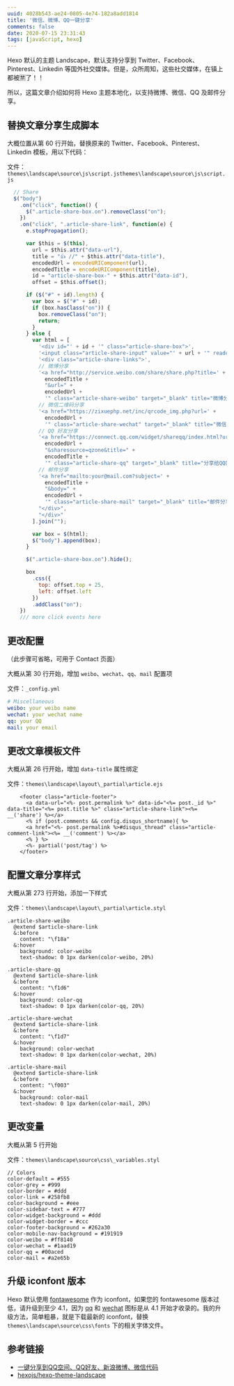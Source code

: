 ```yaml
---
uuid: 4028b543-ae24-0805-4e74-182a8add1814
title: '微信、微博、QQ一键分享'
comments: false
date: 2020-07-15 23:31:43
tags: [javaScript, hexo]
---
```


Hexo 默认的主题 Landscape，默认支持分享到 Twitter、Facebook、Pinterest、Linkedin 等国外社交媒体。但是，众所周知，这些社交媒体，在镇上都被🈲了！！

所以，这篇文章介绍如何将 Hexo 主题本地化，以支持微博、微信、QQ 及邮件分享。

## 替换文章分享生成脚本

大概位置从第 60 行开始，替换原来的 Twitter、Facebook、Pinterest、Linkedin 模板，用以下代码：

文件：`themes\landscape\source\js\script.jsthemes\landscape\source\js\script.js`

``` js
  // Share
  $("body")
    .on("click", function() {
      $(".article-share-box.on").removeClass("on");
    })
    .on("click", ".article-share-link", function(e) {
      e.stopPropagation();

      var $this = $(this),
        url = $this.attr("data-url"),
        title = "👍 //" + $this.attr("data-title"),
        encodedUrl = encodeURIComponent(url),
        encodedTitle = encodeURIComponent(title),
        id = "article-share-box-" + $this.attr("data-id"),
        offset = $this.offset();

      if ($("#" + id).length) {
        var box = $("#" + id);
        if (box.hasClass("on")) {
          box.removeClass("on");
          return;
        }
      } else {
        var html = [
          '<div id="' + id + '" class="article-share-box">',
          '<input class="article-share-input" value="' + url + '" readonly>',
          '<div class="article-share-links">',
          // 微博分享
          '<a href="http://service.weibo.com/share/share.php?title=' +
            encodedTitle +
            "&url=" +
            encodedUrl +
            '" class="article-share-weibo" target="_blank" title="微博分享"></a>',
          // 微信二维码分享
          '<a href="https://zixuephp.net/inc/qrcode_img.php?url=' +
            encodedUrl +
            '" class="article-share-wechat" target="_blank" title="微信分享"></a>',
          // QQ 好友分享
          '<a href="https://connect.qq.com/widget/shareqq/index.html?url=' +
            encodedUrl +
            "&sharesource=qzone&title=" +
            encodedTitle +
            '" class="article-share-qq" target="_blank" title="分享给QQ好友"></a>',
          // 邮件分享
          '<a href="mailto:your@mail.com?subject=' +
            encodedTitle +
            "&body=" +
            encodedUrl +
            '" class="article-share-mail" target="_blank" title="邮件分享"></a>',
          "</div>",
          "</div>"
        ].join("");

        var box = $(html);
        $("body").append(box);
      }

      $(".article-share-box.on").hide();

      box
        .css({
          top: offset.top + 25,
          left: offset.left
        })
        .addClass("on");
    })
    /// more click events here
```

## 更改配置 

（此步骤可省略，可用于 Contact 页面）

大概从第 30 行开始，增加 `weibo`、`wechat`、`qq`、`mail` 配置项

文件：`_config.yml`

```yml
# Miscellaneous
weibo: your weibo name
wechat: your wechat name
qq: your QQ
mail: your email
```

## 更改文章模板文件 

大概从第 26 行开始，增加 `data-title` 属性绑定

文件：`themes\landscape\layout\_partial\article.ejs`

```ejs
    <footer class="article-footer">
      <a data-url="<%- post.permalink %>" data-id="<%= post._id %>" data-title="<%= post.title %>" class="article-share-link"><%= __('share') %></a>
      <% if (post.comments && config.disqus_shortname){ %>
      <a href="<%- post.permalink %>#disqus_thread" class="article-comment-link"><%= __('comment') %></a>
      <% } %>
      <%- partial('post/tag') %>
    </footer>
```

## 配置文章分享样式 

大概从第 273 行开始，添加一下样式

文件：`themes\landscape\layout\_partial\article.styl`

```styl
.article-share-weibo
  @extend $article-share-link
  &:before
    content: "\f18a"
  &:hover
    background: color-weibo
    text-shadow: 0 1px darken(color-weibo, 20%)

.article-share-qq
  @extend $article-share-link
  &:before
    content: "\f1d6"
  &:hover
    background: color-qq
    text-shadow: 0 1px darken(color-qq, 20%)

.article-share-wechat
  @extend $article-share-link
  &:before
    content: "\f1d7"
  &:hover
    background: color-wechat
    text-shadow: 0 1px darken(color-wechat, 20%)
    
.article-share-mail
  @extend $article-share-link
  &:before
    content: "\f003"
  &:hover
    background: color-mail
    text-shadow: 0 1px darken(color-mail, 20%)
```

## 更改变量 

大概从第 5 行开始

文件：`themes\landscape\source\css\_variables.styl`

``` styl
// Colors
color-default = #555
color-grey = #999
color-border = #ddd
color-link = #258fb8
color-background = #eee
color-sidebar-text = #777
color-widget-background = #ddd
color-widget-border = #ccc
color-footer-background = #262a30
color-mobile-nav-background = #191919
color-weibo = #ff8140
color-wechat = #1aad19
color-qq = #00aced
color-mail = #a2e65b
```

## 升级 iconfont 版本

Hexo 默认使用 [fontawesome](http://www.fontawesome.com.cn/) 作为 iconfont，如果您的 fontawesome 版本过低，请升级到至少 4.1，因为 [qq](http://www.fontawesome.com.cn/icons/qq/) 和 [wechat](http://www.fontawesome.com.cn/icons/wechat/) 图标是从 4.1 开始才收录的。我的升级方法，简单粗暴，就是下载最新的 iconfont，替换 `themes\landscape\source\css\fonts` 下的相关字体文件。

## 参考链接

- [一键分享到QQ空间、QQ好友、新浪微博、微信代码](https://zixuephp.net/article-309.html)
- [hexojs/hexo-theme-landscape](https://github.com/hexojs/hexo-theme-landscape)
